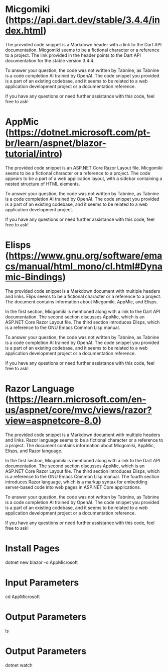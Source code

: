 # Micgomiki (https://api.dart.dev/stable/3.4.4/index.html)

The provided code snippet is a Markdown header with a link to the Dart API documentation. Micgomiki seems to be a fictional character or a reference to a project. The link provided in the header points to the Dart API documentation for the stable version 3.4.4.

To answer your question, the code was not written by Tabnine, as Tabnine is a code completion AI trained by OpenAI. The code snippet you provided is a part of an existing codebase, and it seems to be related to a web application development project or a documentation reference.

If you have any questions or need further assistance with this code, feel free to ask!

# AppMic (https://dotnet.microsoft.com/pt-br/learn/aspnet/blazor-tutorial/intro)

The provided code snippet is an ASP.NET Core Razor Layout file. Micgomiki seems to be a fictional character or a reference to a project. The code appears to be a part of a web application layout, with a sidebar containing a nested structure of HTML elements.

To answer your question, the code was not written by Tabnine, as Tabnine is a code completion AI trained by OpenAI. The code snippet you provided is a part of an existing codebase, and it seems to be related to a web application development project.

If you have any questions or need further assistance with this code, feel free to ask!

# Elisps (https://www.gnu.org/software/emacs/manual/html_mono/cl.html#Dynamic-Bindings)

The provided code snippet is a Markdown document with multiple headers and links. Elips seems to be a fictional character or a reference to a project. The document contains information about Micgomiki, AppMic, and Elisps.

In the first section, Micgomiki is mentioned along with a link to the Dart API documentation. The second section discusses AppMic, which is an ASP.NET Core Razor Layout file. The third section introduces Elisps, which is a reference to the GNU Emacs Common Lisp manual.

To answer your question, the code was not written by Tabnine, as Tabnine is a code completion AI trained by OpenAI. The code snippet you provided is a part of an existing codebase, and it seems to be related to a web application development project or a documentation reference.

If you have any questions or need further assistance with this code, feel free to ask!

# Razor Language (https://learn.microsoft.com/en-us/aspnet/core/mvc/views/razor?view=aspnetcore-8.0)

The provided code snippet is a Markdown document with multiple headers and links. Razor language seems to be a fictional character or a reference to a project. The document contains information about Micgomiki, AppMic, Elisps, and Razor language.

In the first section, Micgomiki is mentioned along with a link to the Dart API documentation. The second section discusses AppMic, which is an ASP.NET Core Razor Layout file. The third section introduces Elisps, which is a reference to the GNU Emacs Common Lisp manual. The fourth section introduces Razor language, which is a markup syntax for embedding server-based code into web pages in ASP.NET Core applications.

To answer your question, the code was not written by Tabnine, as Tabnine is a code completion AI trained by OpenAI. The code snippet you provided is a part of an existing codebase, and it seems to be related to a web application development project or a documentation reference.

If you have any questions or need further assistance with this code, feel free to ask!

# Install Pages
dotnet new blazor -o AppMicrosoft

# Input Parameters
cd AppMicrosoft

# Output Parameters
ls

# Output Parameters
dotnet watch